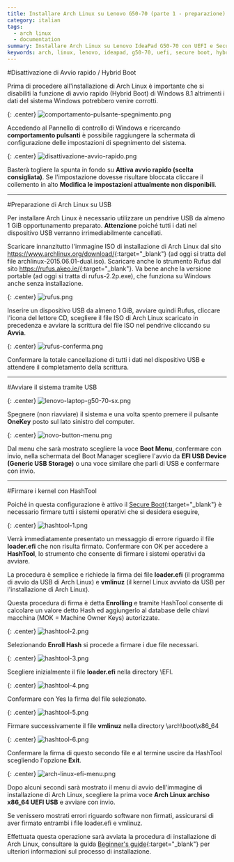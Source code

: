 ```yaml
---
title: Installare Arch Linux su Lenovo G50-70 (parte 1 - preparazione)
category: italian
tags:
  - arch linux
  - documentation
summary: Installare Arch Linux su Lenovo IdeaPad G50-70 con UEFI e Secure Boot
keywords: arch, linux, lenovo, ideapad, g50-70, uefi, secure boot, hybrid, boot, hashtool
---
```


#Disattivazione di Avvio rapido / Hybrid Boot

Prima di procedere all'installazione di Arch Linux è importante che si disabiliti
la funzione di avvio rapido (Hybrid Boot) di Windows 8.1 altrimenti i dati del
sistema Windows potrebbero venire corrotti.

{: .center}
![comportamento-pulsante-spegnimento.png]

Accedendo al Pannello di controllo di Windows e ricercando **comportamento
pulsanti** è possibile raggiungere la schermata di configurazione delle
impostazioni di spegnimento del sistema.

{: .center}
![disattivazione-avvio-rapido.png]

Basterà togliere la spunta in fondo su **Attiva avvio rapido (scelta consigliata)**.
Se l'impostazione dovesse risultare bloccata cliccare il collemento in alto
**Modifica le impostazioni attualmente non disponibili**.

-----

#Preparazione di Arch Linux su USB

Per installare Arch Linux è necessario utilizzare un pendrive USB da almeno 1 GiB
opportunamento preparato. **Attenzione** poiché tutti i dati nel dispositivo USB
verranno irrimediabilmente cancellati.

Scaricare innanzitutto l'immagine ISO di installazione di Arch Linux dal sito
<https://www.archlinux.org/download/>{:target="_blank"} (ad oggi si tratta del
file archlinux-2015.06.01-dual.iso).
Scaricare anche lo strumento Rufus dal sito <https://rufus.akeo.ie/>{:target="_blank"}.
Va bene anche la versione portable (ad oggi si tratta di rufus-2.2p.exe), che
funziona su Windows anche senza installazione.

{: .center}
![rufus.png]

Inserire un dispositivo USB da almeno 1 GiB, avviare quindi Rufus, cliccare
l'icona del lettore CD, scegliere il file ISO di Arch Linux scaricato in
precedenza e avviare la scrittura del file ISO nel pendrive cliccando su **Avvia**.

{: .center}
![rufus-conferma.png]

Confermare la totale cancellazione di tutti i dati nel dispositivo USB e
attendere il completamento della scrittura.

-----

#Avviare il sistema tramite USB

{: .center}
![lenovo-laptop-g50-70-sx.png]

Spegnere (non riavviare) il sistema e una volta spento premere il pulsante
**OneKey** posto sul lato sinistro del computer.

{: .center}
![novo-button-menu.png]

Dal menu che sarà mostrato scegliere la voce **Boot Menu**, confermare con invio,
nella schermata del Boot Manager scegliere l'avvio da **EFI USB Device (Generic
USB Storage)** o una voce similare che parli di USB e confermare con invio.

-----

#Firmare i kernel con HashTool

Poiché in questa configurazione è attivo il [Secure Boot]{:target="_blank"} è
necessario firmare tutti i sistemi operativi che si desidera eseguire,

{: .center}
![hashtool-1.png]

Verrà immediatamente presentato un messaggio di errore riguardo il file
**loader.efi** che non risulta firmato. Confermare con OK per accedere a
**HashTool**, lo strumento che consente di firmare i sistemi operativi da avviare.

La procedura è semplice e richiede la firma dei file **loader.efi** (il programma
di avvio da USB di Arch Linux) e **vmlinuz** (il kernel Linux avviato da USB
per l'installazione di Arch Linux).

Questa procedura di firma è detta **Enrolling** e tramite HashTool consente di
calcolare un valore detto Hash ed aggiungerlo al database delle chiavi macchina
(MOK = Machine Owner Keys) autorizzate.

{: .center}
![hashtool-2.png]

Selezionando **Enroll Hash** si procede a firmare i due file necessari.

{: .center}
![hashtool-3.png]

Scegliere inizialmente il file **loader.efi** nella directory \EFI.

{: .center}
![hashtool-4.png]

Confermare con Yes la firma del file selezionato.

{: .center}
![hashtool-5.png]

Firmare successivamente il file **vmlinuz** nella directory \arch\boot\x86_64

{: .center}
![hashtool-6.png]

Confermare la firma di questo secondo file e al termine uscire da HashTool
scegliendo l'opzione **Exit**.

{: .center}
![arch-linux-efi-menu.png]

Dopo alcuni secondi sarà mostrato il menu di avvio dell'immagine di installazione
di Arch Linux, scegliere la prima voce **Arch Linux archiso x86_64 UEFI USB** e
avviare con invio.

Se venissero mostrati errori riguardo software non firmati, assicurarsi di
aver firmato entrambi i file loader.efi e vmlinuz.

Effettuata questa operazione sarà avviata la procedura di installazione di
Arch Linux, consultare la guida [Beginner's guide]{:target="_blank"} per
ulteriori informazioni sul processo di installazione.


[lenovo-ideapad-g50-70.jpg]: /resources/articles/2015-06/lenovo-ideapad-g50-70.jpg
[lenovo-ideapad-g50-70-thumb.png]: /resources/articles/2015-06/lenovo-ideapad-g50-70-thumb.png
[comportamento-pulsante-spegnimento.png]: /resources/articles/2015-06/comportamento-pulsante-spegnimento.png
[disattivazione-avvio-rapido.png]: /resources/articles/2015-06/disattivazione-avvio-rapido.png
[rufus.png]: /resources/articles/2015-06/rufus.png
[rufus-conferma.png]: /resources/articles/2015-06/rufus-conferma.png
[lenovo-laptop-g50-70-sx.png]: /resources/articles/2015-06/lenovo-laptop-g50-70-sx.png
[novo-button-menu.png]: /resources/articles/2015-06/novo-button-menu.png
[hashtool-1.png]: /resources/articles/2015-06/hashtool-1.png
[hashtool-2.png]: /resources/articles/2015-06/hashtool-2.png
[hashtool-3.png]: /resources/articles/2015-06/hashtool-3.png
[hashtool-4.png]: /resources/articles/2015-06/hashtool-4.png
[hashtool-5.png]: /resources/articles/2015-06/hashtool-5.png
[hashtool-6.png]: /resources/articles/2015-06/hashtool-6.png
[arch-linux-efi-menu.png]: /resources/articles/2015-06/arch-linux-efi-menu.png

[UEFI]: https://en.wikipedia.org/wiki/Unified_Extensible_Firmware_Interface
[Secure Boot]: https://msdn.microsoft.com/it-it/library/hh824987.aspx
[Beginner's guide]: https://wiki.archlinux.org/index.php/Beginners%27_guide
